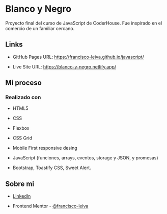 # Blanco y Negro

  

Proyecto final del curso de JavaScript de CoderHouse. Fue inspirado en el comercio de un familiar cercano.

  

## Links

  

- GitHub Pages URL: https://francisco-leiva.github.io/javascript/

- Live Site URL: https://blanco-y-negro.netlify.app/

  

## Mi proceso

  

### Realizado con

  

 - HTML5

 - CSS

 - Flexbox

 - CSS Grid

 - Mobile First responsive desing

 - JavaScript (funciones, arrays, eventos, storage y JSON, y promesas)

 - Bootstrap, Toastify CSS, Sweet Alert.

  

## Sobre mi

  

- [LinkedIn](https://www.linkedin.com/in/franciscoleiva14/)

- Frontend Mentor - [@francisco-leiva](https://www.frontendmentor.io/profile/francisco-leiva)